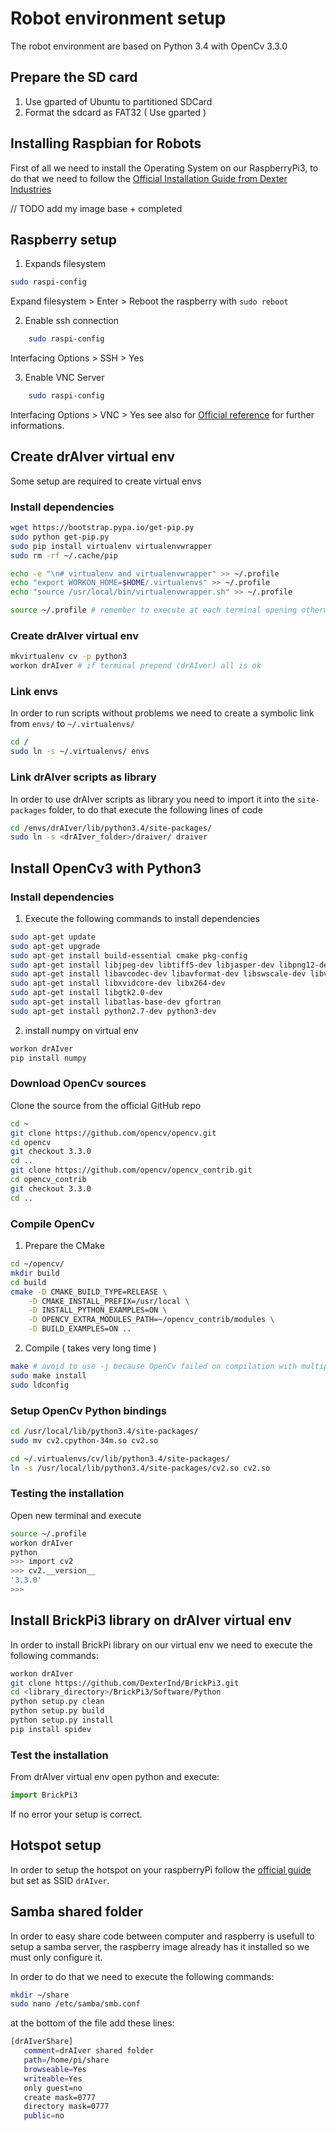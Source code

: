
# Robot environment setup #

The robot environment are based on Python 3.4 with OpenCv 3.3.0

## Prepare the SD card ##

1. Use gparted of Ubuntu to partitioned SDCard
2. Format the sdcard as FAT32 ( Use gparted )

## Installing Raspbian for Robots ##

First of all we need to install the Operating System on our RaspberryPi3, to do that we need to follow the [Official Installation Guide from Dexter Industries](https://www.dexterindustries.com/howto/install-raspbian-for-robots-image-on-an-sd-card/)

// TODO add my image base + completed


## Raspberry setup ##

1. Expands filesystem
```sh
sudo raspi-config
```

Expand filesystem > Enter > Reboot the raspberry with ```sudo reboot```

2. Enable ssh connection

```sh
	sudo raspi-config
```

Interfacing Options > SSH > Yes

3. Enable VNC Server

```sh
	sudo raspi-config
```

Interfacing Options > VNC > Yes
see also for [Official reference](https://www.raspberrypi.org/documentation/remote-access/vnc/) for further informations.

## Create drAIver virtual env ##

Some setup are required to create virtual envs

### Install dependencies ###

```sh
wget https://bootstrap.pypa.io/get-pip.py
sudo python get-pip.py
sudo pip install virtualenv virtualenvwrapper
sudo rm -rf ~/.cache/pip

echo -e "\n# virtualenv and virtualenvwrapper" >> ~/.profile
echo "export WORKON_HOME=$HOME/.virtualenvs" >> ~/.profile
echo "source /usr/local/bin/virtualenvwrapper.sh" >> ~/.profile

source ~/.profile # remember to execute at each terminal opening otherwise only ssh connection run ~/.profile
```

### Create drAIver virtual env ###

```sh
mkvirtualenv cv -p python3
workon drAIver # if terminal prepend (drAIver) all is ok
```

### Link envs ###

In order to run scripts without problems we need to create a symbolic link from ```envs/``` to ```~/.virtualenvs/```

```bash
cd /
sudo ln -s ~/.virtualenvs/ envs
```

### Link drAIver scripts as library ###

In order to use drAIver scripts as library you need to import it into the ```site-packages``` folder, to do that execute the following lines of code

```bash
cd /envs/drAIver/lib/python3.4/site-packages/
sudo ln -s <drAIver_folder>/draiver/ draiver
```

## Install OpenCv3 with Python3 ##

### Install dependencies ###

1. Execute the following commands to install dependencies

```sh
sudo apt-get update
sudo apt-get upgrade
sudo apt-get install build-essential cmake pkg-config
sudo apt-get install libjpeg-dev libtiff5-dev libjasper-dev libpng12-dev
sudo apt-get install libavcodec-dev libavformat-dev libswscale-dev libv4l-dev
sudo apt-get install libxvidcore-dev libx264-dev
sudo apt-get install libgtk2.0-dev
sudo apt-get install libatlas-base-dev gfortran
sudo apt-get install python2.7-dev python3-dev
```

2. install numpy on virtual env
```sh
workon drAIver
pip install numpy
```

### Download OpenCv sources ###

Clone the source from the official GitHub repo

```sh
cd ~
git clone https://github.com/opencv/opencv.git
cd opencv
git checkout 3.3.0
cd ..
git clone https://github.com/opencv/opencv_contrib.git
cd opencv_contrib
git checkout 3.3.0
cd ..
```



### Compile OpenCv ###

1. Prepare the CMake
```sh
cd ~/opencv/
mkdir build
cd build
cmake -D CMAKE_BUILD_TYPE=RELEASE \
    -D CMAKE_INSTALL_PREFIX=/usr/local \
    -D INSTALL_PYTHON_EXAMPLES=ON \
    -D OPENCV_EXTRA_MODULES_PATH=~/opencv_contrib/modules \
    -D BUILD_EXAMPLES=ON ..
```

2. Compile ( takes very long time )
```sh
make # avoid to use -j because OpenCv failed on compilation with multiple threads
sudo make install
sudo ldconfig
```

### Setup OpenCv Python bindings ###

```sh
cd /usr/local/lib/python3.4/site-packages/
sudo mv cv2.cpython-34m.so cv2.so

cd ~/.virtualenvs/cv/lib/python3.4/site-packages/
ln -s /usr/local/lib/python3.4/site-packages/cv2.so cv2.so
```

### Testing the installation ###

Open new terminal and execute

```sh
source ~/.profile 
workon drAIver
python
>>> import cv2
>>> cv2.__version__
'3.3.0'
>>>
```

## Install BrickPi3 library on drAIver virtual env ##

In order to install BrickPi library on our virtual env we need to execute the following commands:

```sh
workon drAIver
git clone https://github.com/DexterInd/BrickPi3.git
cd <library_directory>/BrickPi3/Software/Python
python setup.py clean
python setup.py build
python setup.py install
pip install spidev
```

### Test the installation ###

From drAIver virtual env open python and execute:

```python
import BrickPi3
```

If no error your setup is correct.

## Hotspot setup ##

In order to setup the hotspot on your raspberryPi follow the [official guide](https://www.raspberrypi.org/documentation/configuration/wireless/access-point.md) but set as SSID ```drAIver```.

## Samba shared folder ##

In order to easy share code between computer and raspberry is usefull to setup a samba server, the raspberry image already has it installed so we must only configure it.

In order to do that we need to execute the following commands:

```sh
mkdir ~/share
sudo nano /etc/samba/smb.conf
```

at the bottom of the file add these lines:
```sh
[drAIverShare]
   comment=drAIver shared folder
   path=/home/pi/share
   browseable=Yes
   writeable=Yes
   only guest=no
   create mask=0777
   directory mask=0777
   public=no
```